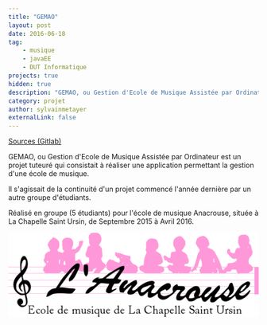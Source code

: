 ```yaml
---
title: "GEMAO"
layout: post
date: 2016-06-18
tag: 
    - musique
    - javaEE
    - DUT Informatique
projects: true
hidden: true
description: "GEMAO, ou Gestion d'Ecole de Musique Assistée par Ordinateur est un projet tuteuré qui consistait à réaliser une application permettant la gestion d'une école de musique."
category: projet
author: sylvainmetayer
externalLink: false
---
```


[Sources (Gitlab)](https://gitlab.com/TheoG/ProjetTuteure/tree/Pedagogie)

GEMAO, ou Gestion d'Ecole de Musique Assistée par Ordinateur est un projet tuteuré qui consistait à réaliser une application permettant la gestion d'une école de musique.

Il s'agissait de la continuité d'un projet commencé l'année dernière par un autre groupe d'étudiants.

Réalisé en groupe (5 étudiants) pour l'école de musique Anacrouse, située à La Chapelle Saint Ursin, de Septembre 2015 à Avril 2016.

![GEMAO Logo](/assets/images/projets/gemao.png)
